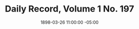 ---
title: Daily Record, Volume 1 No. 197
date: 1898-03-26 11:00:00 -05:00
primary_image: "/uploads/archive_previews/1898-03-26.jpg"
file: "/uploads/archive_pdfs/1898-03-26.pdf"
layout: item
---